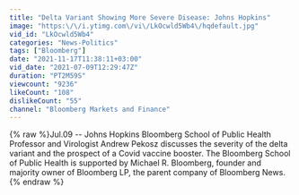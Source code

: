 ```yaml
---
title: "Delta Variant Showing More Severe Disease: Johns Hopkins"
image: "https:\/\/i.ytimg.com\/vi\/LkOcwld5Wb4\/hqdefault.jpg"
vid_id: "LkOcwld5Wb4"
categories: "News-Politics"
tags: ["Bloomberg"]
date: "2021-11-17T11:38:11+03:00"
vid_date: "2021-07-09T12:29:47Z"
duration: "PT2M59S"
viewcount: "9236"
likeCount: "108"
dislikeCount: "55"
channel: "Bloomberg Markets and Finance"
---
```

{% raw %}Jul.09 -- Johns Hopkins Bloomberg School of Public Health Professor and Virologist Andrew Pekosz discusses the severity of the delta variant and the prospect of a Covid vaccine booster. The Bloomberg School of Public Health is supported by Michael R. Bloomberg, founder and majority owner of Bloomberg LP, the parent company of Bloomberg News.{% endraw %}
